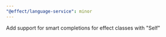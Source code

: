 ```yaml
---
"@effect/language-service": minor
---
```


Add support for smart completions for effect classes with "Self"

